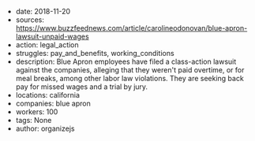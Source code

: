 - date: 2018-11-20
- sources: https://www.buzzfeednews.com/article/carolineodonovan/blue-apron-lawsuit-unpaid-wages
- action: legal_action
- struggles: pay_and_benefits, working_conditions
- description: Blue Apron employees have filed a class-action lawsuit against the companies, alleging that they weren't paid overtime, or for meal breaks, among other labor law violations. They are seeking back pay for missed wages and a trial by jury.
- locations: california
- companies: blue apron
- workers: 100
- tags: None
- author: organizejs
